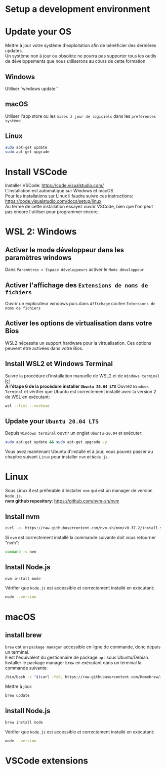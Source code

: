 # Setup a development environment

# Update your OS

Mettre à jour votre système d'exploitation afin de bénéficier des dernières updates.  
Un système non à jour ou obsolète ne pourra pas supporter tous les outils de développements que nous utiliserons au cours de cette formation.

## Windows

Utiliser `windows update``

## macOS

Utiliser l'app store ou les `mises à jour de logiciels` dans les `préférences système`

## Linux

```zsh
sudo apt-get update
sudo apt-get upgrade
```

# Install VSCode

Installer VSCode: https://code.visualstudio.com/  
L'installation est automatique sur Windows et macOS.  
Pour les installations sur Linux il faudra suivre ces instructions: https://code.visualstudio.com/docs/setup/linux  
Au terme de cette installation essayez ouvrir VSCode, bien que l'on peut pas encore l'utiliser pour programmer encore.

# WSL 2: Windows

## Activer le mode développeur dans les paramètres windows

Dans `Paramètres > Espace développeurs` activer le `Mode développeur`

## Activer l'affichage des `Extensions de noms de fichiers`

Ouvrir un explorateur windows puis dans `Affichage` cocher `Extensions de noms de fichiers`

## Activer les options de virtualisation dans votre Bios

WSL2 nécessite un support hardware pour la virtualisation.
Ces options peuvent être activées dans votre Bios.

## Install WSL2 et Windows Terminal

Suivre la procédure d'installation manuelle de WSL2 et de `Windows terminal` [ici](https://docs.microsoft.com/fr-fr/windows/wsl/install-win10#manual-installation-steps)  
**A l'étape 6 de la procédure installer `Ubuntu 20.04 LTS`**
Ouvrez `Windows Terminal` et vérifier que Ubuntu est correctement installé avec la version 2 de WSL en exécutant:

```zsh
wsl --list --verbose
```

## Update your `Ubuntu 20.04 LTS`

Depuis `Windows terminal` ouvrir un onglet `Ubuntu-20.04` et exécuter:

```zsh
sudo apt-get update && sudo apt-get upgrade -y
```

Vous avez maintenant Ubuntu d'installé et à jour, vous pouvez passer au chapitre suivant `Linux` pour installer `nvm` et `Node.js`.

# Linux

Sous Linux il est préferable d'installer `nvm` qui est un manager de version `Node.js`.  
**nvm github repository**: https://github.com/nvm-sh/nvm

## Install nvm

```zsh
curl -o- https://raw.githubusercontent.com/nvm-sh/nvm/v0.37.2/install.sh | bash
```

Si `nvm` est correctement installé la commande suivante doit vous retourner "nvm":

```zsh
command -v nvm
```

## Install Node.js

```zsh
nvm install node
```

Vérifier que `Node.js` est accessible et correctement installé en exécutant:

```zsh
node --version
```

# macOS

## install brew

`brew` est un `package manager` accessible en ligne de commande, donc depuis un terminal.  
Il est l'équivalent du gestionnaire de package `apt` sous Ubuntu/Debian.  
Installer le package manager `brew` en exécutant dans un terminal la commande suivante:

```zsh
/bin/bash -c "$(curl -fsSL https://raw.githubusercontent.com/Homebrew/install/HEAD/install.sh)"
```

Mettre à jour:

```zsh
brew update
```

## install Node.js

```zsh
brew install node
```

Vérifier que `Node.js` est accessible et correctement installé en exécutant:

```zsh
node --version
```

# VSCode extensions
